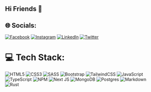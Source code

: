 ## Hi Friends 👋


## 🌐 Socials:
[![Facebook](https://img.shields.io/badge/Facebook-%231877F2.svg?logo=Facebook&logoColor=white)](https://facebook.com/sharad.aade.35) 
[![Instagram](https://img.shields.io/badge/Instagram-%23E4405F.svg?logo=Instagram&logoColor=white)](https://instagram.com/sharadaade.in) 
[![LinkedIn](https://img.shields.io/badge/LinkedIn-%230077B5.svg?logo=linkedin&logoColor=white)](https://linkedin.com/in/sharad-aade-258056196) 
[![Twitter](https://img.shields.io/badge/Twitter-%231DA1F2.svg?logo=Twitter&logoColor=white)](https://twitter.com/aade_sharad) 
<!--![YouTube](https://img.shields.io/badge/YouTube-%23FF0000.svg?logo=YouTube&logoColor=white)](https://youtube.com/@kunaldhongade) -->
<!--[![Twitch](https://img.shields.io/badge/Twitch-%239146FF.svg?logo=Twitch&logoColor=white)](https://twitch.tv/kunaldhongade)  -->
# 💻 Tech Stack:
![HTML5](https://img.shields.io/badge/html5-%23E34F26.svg?style=for-the-badge&logo=html5&logoColor=white) 
![CSS3](https://img.shields.io/badge/css3-%231572B6.svg?style=for-the-badge&logo=css3&logoColor=white)
![SASS](https://img.shields.io/badge/SASS-hotpink.svg?style=for-the-badge&logo=SASS&logoColor=white)
![Bootstrap](https://img.shields.io/badge/bootstrap-%23563D7C.svg?style=for-the-badge&logo=bootstrap&logoColor=white) 
![TailwindCSS](https://img.shields.io/badge/tailwindcss-%2338B2AC.svg?style=for-the-badge&logo=tailwind-css&logoColor=white) 
![JavaScript](https://img.shields.io/badge/javascript-%23323330.svg?style=for-the-badge&logo=javascript&logoColor=%23F7DF1E) 
![TypeScript](https://img.shields.io/badge/typescript-%23007ACC.svg?style=for-the-badge&logo=typescript&logoColor=white)
![NPM](https://img.shields.io/badge/NPM-%23000000.svg?style=for-the-badge&logo=npm&logoColor=white)
![Next JS](https://img.shields.io/badge/Next-black?style=for-the-badge&logo=next.js&logoColor=white)
![MongoDB](https://img.shields.io/badge/MongoDB-%234ea94b.svg?style=for-the-badge&logo=mongodb&logoColor=white)
![Postgres](https://img.shields.io/badge/postgres-%23316192.svg?style=for-the-badge&logo=postgresql&logoColor=white) 
![Markdown](https://img.shields.io/badge/markdown-%23000000.svg?style=for-the-badge&logo=markdown&logoColor=white) 
![Rust](https://img.shields.io/badge/rust-%23000000.svg?style=for-the-badge&logo=rust&logoColor=white)

<!--![GraphQL](https://img.shields.io/badge/-GraphQL-E10098?style=for-the-badge&logo=graphql&logoColor=white) <!---->
<!--![Go](https://img.shields.io/badge/go-%2300ADD8.svg?style=for-the-badge&logo=go&logoColor=white) -->
<!--![Python](https://img.shields.io/badge/python-3670A0?style=for-the-badge&logo=python&logoColor=ffdd54) -->
<!--![Solidity](https://img.shields.io/badge/Solidity-%23363636.svg?style=for-the-badge&logo=solidity&logoColor=white) -->
<!--![C](https://img.shields.io/badge/c-%2300599C.svg?style=for-the-badge&logo=c&logoColor=white) -->
<!--![C++](https://img.shields.io/badge/c++-%2300599C.svg?style=for-the-badge&logo=c%2B%2B&logoColor=white) -->
<!--![Google Cloud](https://img.shields.io/badge/Google%20Cloud-%234285F4.svg?style=for-the-badge&logo=google-cloud&logoColor=white) -->
<!--![Heroku](https://img.shields.io/badge/heroku-%23430098.svg?style=for-the-badge&logo=heroku&logoColor=white) -->
<!--![Netlify](https://img.shields.io/badge/netlify-%23000000.svg?style=for-the-badge&logo=netlify&logoColor=#00C7B7) -->
<!--![Vercel](https://img.shields.io/badge/vercel-%23000000.svg?style=for-the-badge&logo=vercel&logoColor=white) -->
<!--![Chakra](https://img.shields.io/badge/chakra-%234ED1C5.svg?style=for-the-badge&logo=chakraui&logoColor=white) -->
<!--![Express.js](https://img.shields.io/badge/express.js-%23404d59.svg?style=for-the-badge&logo=express&logoColor=%2361DAFB) -->
<!--![FastAPI](https://img.shields.io/badge/FastAPI-005571?style=for-the-badge&logo=fastapi) --> 
<!--![NodeJS](https://img.shields.io/badge/node.js-6DA55F?style=for-the-badge&logo=node.js&logoColor=white) -->
<!--![OpenCV](https://img.shields.io/badge/opencv-%23white.svg?style=for-the-badge&logo=opencv&logoColor=white) -->
<!--![React](https://img.shields.io/badge/react-%2320232a.svg?style=for-the-badge&logo=react&logoColor=%2361DAFB) -->
<!--![Socket.io](https://img.shields.io/badge/Socket.io-black?style=for-the-badge&logo=socket.io&badgeColor=010101) -->
<!--![Semantic UI React](https://img.shields.io/badge/Semantic%20UI%20React-%2335BDB2.svg?style=for-the-badge&logo=SemanticUIReact&logoColor=white) -->
<!--![Stylus](https://img.shields.io/badge/stylus-%23ff6347.svg?style=for-the-badge&logo=stylus&logoColor=white) -->
<!--![Threejs](https://img.shields.io/badge/threejs-black?style=for-the-badge&logo=three.js&logoColor=white) -->
<!--![Styled Components](https://img.shields.io/badge/styled--components-DB7093?style=for-the-badge&logo=styled-components&logoColor=white) -->
<!--![Yarn](https://img.shields.io/badge/yarn-%232C8EBB.svg?style=for-the-badge&logo=yarn&logoColor=white) -->
<!--![Apache](https://img.shields.io/badge/apache-%23D42029.svg?style=for-the-badge&logo=apache&logoColor=white) -->
<!--![MySQL](https://img.shields.io/badge/mysql-%2300f.svg?style=for-the-badge&logo=mysql&logoColor=white) -->
<!--![Canva](https://img.shields.io/badge/Canva-%2300C4CC.svg?style=for-the-badge&logo=Canva&logoColor=white) -->
<!--![LINUX](https://img.shields.io/badge/Linux-FCC624?style=for-the-badge&logo=linux&logoColor=black) -->
<!--![Postman](https://img.shields.io/badge/Postman-FF6C37?style=for-the-badge&logo=postman&logoColor=white) -->
<!--![Docker](https://img.shields.io/badge/docker-%230db7ed.svg?style=for-the-badge&logo=docker&logoColor=white) -->

